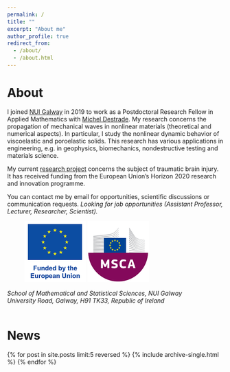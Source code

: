```yaml
---
permalink: /
title: ""
excerpt: "About me"
author_profile: true
redirect_from: 
  - /about/
  - /about.html
---
```


About
======

I joined [NUI Galway](http://www.nuigalway.ie/our-research/people/mathematics-statistics-and-applied-mathematics/haroldberjamin/) in 2019 to work as a Postdoctoral Research Fellow in Applied Mathematics with [Michel Destrade](http://www.maths.nuigalway.ie/~destrade/). My research concerns the propagation of mechanical waves in nonlinear materials (theoretical and numerical aspects). In particular, I study the nonlinear dynamic behavior of viscoelastic and poroelastic solids. This research has various applications in engineering, e.g. in geophysics, biomechanics, nondestructive testing and materials science.

My current [research project](https://cordis.europa.eu/project/id/101023950) concerns the subject of traumatic brain injury. It has received funding from the European Union’s Horizon 2020 research and innovation programme.

You can contact me by email for opportunities, scientific discussions or communication requests. <em> Looking for job opportunities (Assistant Professor, Lecturer, Researcher, Scientist). </em>

<figure>
  <img src='/images/Logo_EU_V.png' width="143" height="143" alt="EU emblem">
  <img src='/images/Logo_MC.png' width="143" height="143" alt="MSCA logo">
</figure>

<address>
School of Mathematical and Statistical Sciences, NUI Galway<br>
University Road, Galway, H91 TK33, Republic of Ireland
</address><br>

News
======

{% for post in site.posts limit:5 reversed %}
  {% include archive-single.html %}
{% endfor %}